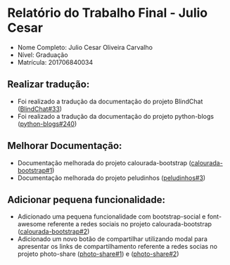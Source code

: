 # Relatório do Trabalho Final - Julio Cesar

* Nome Completo: Julio Cesar Oliveira Carvalho
* Nível: Graduação
* Matrícula: 201706840034

## Realizar tradução:

* Foi realizado a tradução da documentação do projeto BlindChat ([BlindChat#33](https://github.com/mayukh18/BlindChat/pull/33))
* Foi realizado a tradução da documentação do projeto python-blogs ([python-blogs#240](https://github.com/python-gsoc/python-blogs/pull/240))

## Melhorar Documentação:

* Documentação melhorada do projeto calourada-bootstrap ([calourada-bootstrap#1](https://github.com/JonatasFAlves/calourada-bootstrap/pull/1))
* Documentação melhorada do projeto peludinhos ([peludinhos#3](https://github.com/getacesupa/peludinhos/pull/3))

## Adicionar pequena funcionalidade:

* Adicionado uma pequena funcionalidade com bootstrap-social e font-awesome referente a redes sociais no projeto calourada-bootstrap ([calourada-bootstrap#2](https://github.com/JonatasFAlves/calourada-bootstrap/pull/2))
* Adicionado um novo botão de compartilhar utilizando modal para apresentar os links de compartilhamento referente a redes socias no projeto photo-share ([photo-share#1](https://github.com/JonatasFAlves/photo-share/pull/1)) e ([photo-share#2](https://github.com/JonatasFAlves/photo-share/pull/2))
